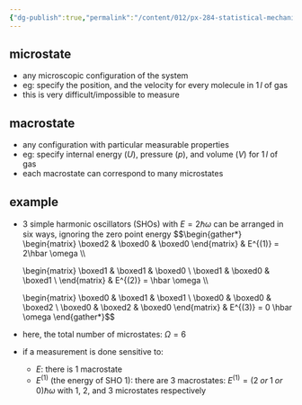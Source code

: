 ```yaml
---
{"dg-publish":true,"permalink":"/content/012/px-284-statistical-mechanics/b-introduction/px-284-b2-microstates-and-macrostates/","noteIcon":"1","created":"2024-11-25T10:50:32.000+00:00","updated":"2024-12-23T20:35:29.640+00:00"}
---
```


## microstate
- any microscopic configuration of the system
- eg: specify the position, and the velocity for every molecule in $1\,l$ of gas
- this is very difficult/impossible to measure
## macrostate
- any configuration with particular measurable properties
- eg: specify internal energy ${} (U)$, pressure $(p)$, and volume $(V)$ for $1\,l$ of gas
- each macrostate can correspond to many microstates
## example
- 3 simple harmonic oscillators (SHOs) with $E=2\hbar\omega$ can be arranged in six ways, ignoring the zero point energy
$$\begin{gather*}
	\begin{matrix}
	    \boxed2  & \boxed0 & \boxed0
	\end{matrix} & E^{(1)} = 2\hbar \omega \\\\
	
    \begin{matrix}
        \boxed1 & \boxed1 & \boxed0 \\ 
        \boxed1 & \boxed0 & \boxed1 \\ 
    \end{matrix} &  E^{(2)} = \hbar \omega \\\\
    
    \begin{matrix}
        \boxed0 & \boxed1 & \boxed1 \\
        \boxed0 & \boxed0 & \boxed2 \\ 
        \boxed0 & \boxed2 & \boxed0
    \end{matrix} & E^{(3)} = 0 \hbar \omega
\end{gather*}$$
- here, the total number of microstates: ${} \Omega=6 {}$
- if a measurement is done sensitive to:
	- $E:$ there is $1$ macrostate
	- $E^{(1)}$ (the energy of SHO 1): there are 3 macrostates: $E^{(1)} = (2\;or\;1\;or\;0)\hbar \omega$ with 1, 2, and 3 microstates respectively
